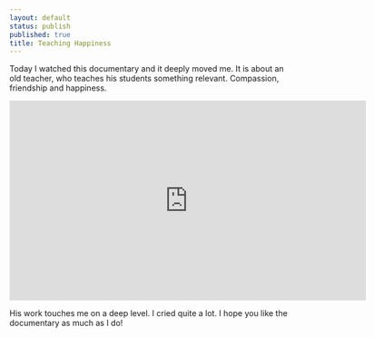 ```yaml
---
layout: default
status: publish
published: true
title: Teaching Happiness
---
```


Today I watched this documentary and it deeply moved me. It is about an old teacher, who teaches his students something relevant. Compassion, friendship and happiness.

<iframe width="676" height="380" src="https://www.youtube.com/embed/1tLB1lU-H0M?feature=oembed" frameborder="0" allowfullscreen="" data-origwidth="676" data-origheight="380" style="width: 628px; height: 353.018px;"></iframe>

His work touches me on a deep level. I cried quite a lot. I hope you like the documentary as much as I do!